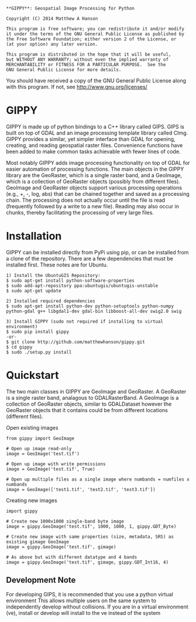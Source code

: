 
    **GIPPY**: Geospatial Image Processing for Python

    Copyright (C) 2014 Matthew A Hanson

    This program is free software; you can redistribute it and/or modify
    it under the terms of the GNU General Public License as published by
    the Free Software Foundation; either version 2 of the License, or
    (at your option) any later version.

    This program is distributed in the hope that it will be useful,
    but WITHOUT ANY WARRANTY; without even the implied warranty of
    MERCHANTABILITY or FITNESS FOR A PARTICULAR PURPOSE.  See the
    GNU General Public License for more details.

   You should have received a copy of the GNU General Public License
   along with this program. If not, see <http://www.gnu.org/licenses/>

# GIPPY

GIPPY is made up of python bindings to a C++ library called GIPS. GIPS is built on top of GDAL and an image processing template library called CImg. GIPPY provides a similar, yet simpler interface than GDAL for opening, creating, and reading geospatial raster files. Convenience functions have been added to make common tasks achievable with fewer lines of code.

Most notably GIPPY adds image processing functionality on top of GDAL for easier automation of processing functions. The main objects in the GIPPY library are the GeoRaster, which is a single raster band, and a GeoImage, which is a collection of GeoRaster objects (possibly from different files).  GeoImage and GeoRaster objects support various processing operations (e.g., +, -, log, abs) that can be chained together and saved as a processing chain.  The processing does not actually occur until the file is read (frequently followed by a write to a new file).  Reading may also occur in chunks, thereby facilitating the processing of very large files.

# Installation

GIPPY can be installed directly from PyPi using pip, or can be installed from a clone of the repository.
There are a few dependencies that must be installed first. These notes are for Ubuntu.

    1) Install the UbuntuGIS Repository:
    $ sudo apt-get install python-software-properties
    $ sudo add-apt-repository ppa:ubuntugis/ubuntugis-unstable
    $ sudo apt-get update

    2) Installed required dependencies
    $ sudo apt-get install python-dev python-setuptools python-numpy python-gdal g++ libgdal1-dev gdal-bin libboost-all-dev swig2.0 swig

    3) Install GIPPY (sudo not required if installing to virtual environment)
    $ sudo pip install gippy
    -or-
    $ git clone http://github.com/matthewhanson/gippy.git
    $ cd gippy
    $ sudo ./setup.py install

# Quickstart

The two main classes in GIPPY are GeoImage and GeoRaster.  A GeoRaster is a single raster band, analagous to GDALRasterBand.  A GeoImage is a collection of GeoRaster objects, similar to GDALDataset however the GeoRaster objects that it contains could be from different locations (different files).

Open existing images

    from gippy import GeoImage

    # Open up image read-only
    image = GeoImage('test.tif')

    # Open up image with write permissions
    image = GeoImage('test.tif', True)

    # Open up multiple files as a single image where numbands = numfiles x numbands
    image = GeoImage(['test1.tif', 'test2.tif', 'test3.tif'])

Creating new images

    import gippy

    # Create new 1000x1000 single-band byte image 
    image = gippy.GeoImage('test.tif', 1000, 1000, 1, gippy.GDT_Byte)

    # Create new image with same properties (size, metadata, SRS) as existing gimage GeoImage
    image = gippy.GeoImage('test.tif', gimage)

    # As above but with different datatype and 4 bands
    image = gippy.GeoImage('test.tif', gimage, gippy.GDT_Int16, 4)



## Development Note

For developing GIPS, it is recommended that you use a python virtual environment 
This allows multiple users on the same system to independently develop without 
collisions. If you are in a virtual environment (ve), install or develop will install
to the ve instead of the system